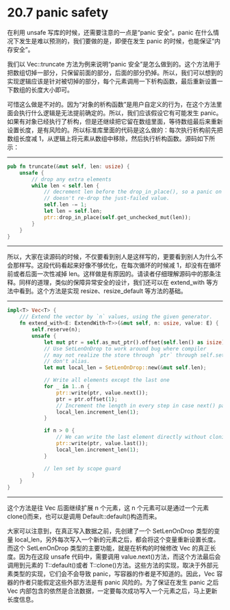 # 20.7 panic safety

在利用 unsafe 写库的时候，还需要注意的一点是“panic 安全”。panic 在什么情况下发生是难以预测的，我们要做的是，即便在发生 panic 的时候，也能保证“内存安全”。

我们以 Vec::truncate 方法为例来说明“panic 安全”是怎么做到的。这个方法用于把数组切掉一部分，只保留前面的部分，后面的部分扔掉。所以，我们可以想到的实现逻辑应该是针对被切掉的部分，每个元素调用一下析构函数，最后重新设置一下数组的长度大小即可。

可惜这么做是不对的。因为“对象的析构函数”是用户自定义的行为，在这个方法里面会执行什么逻辑是无法提前确定的。所以，我们应该假设它有可能发生 panic。如果有对象已经执行了析构，但是还继续把它留在数组里面，等待数组最后来重新设置长度，是有风险的。所以标准库里面的代码是这么做的：每次执行析构前先把数组长度减 1，从逻辑上将元素从数组中移除，然后执行析构函数。源码如下所示：

---

```rust
pub fn truncate(&mut self, len: usize) {
    unsafe {
        // drop any extra elements
        while len < self.len {
            // decrement len before the drop_in_place(), so a panic on Drop
            // doesn't re-drop the just-failed value.
            self.len -= 1;
            let len = self.len;
            ptr::drop_in_place(self.get_unchecked_mut(len));
        }
    }
}
```

---

所以，大家在读源码的时候，不仅要看到别人是这样写的，更要看到别人为什么不会那样写。这段代码看起来好像不够优化，在每次循环的时候减 1，却没有在循环前或者后面一次性减掉 len。这样做是有原因的。请读者仔细理解源码中的那条注释。同样的道理，类似的保障异常安全的设计，我们还可以在 extend\_with 等方法中看到。这个方法是实现 resize、resize\_default 等方法的基础。

---

```rust
impl<T> Vec<T> {
    /// Extend the vector by `n` values, using the given generator.
    fn extend_with<E: ExtendWith<T>>(&mut self, n: usize, value: E) {
        self.reserve(n);
        unsafe {
            let mut ptr = self.as_mut_ptr().offset(self.len() as isize);
            // Use SetLenOnDrop to work around bug where compiler
            // may not realize the store through `ptr` through self.set_len()
            // don't alias.
            let mut local_len = SetLenOnDrop::new(&mut self.len);

            // Write all elements except the last one
            for _ in 1..n {
                ptr::write(ptr, value.next());
                ptr = ptr.offset(1);
                // Increment the length in every step in case next() panics
                local_len.increment_len(1);
            }

            if n > 0 {
                // We can write the last element directly without cloning needlessly
                ptr::write(ptr, value.last());
                local_len.increment_len(1);
            }

            // len set by scope guard
        }
    }
}
```

---

这个方法是往 Vec 后面继续扩展 n 个元素，这 n 个元素可以是通过一个元素 clone()而来，也可以是调用 Default::default()构造而来。

大家可以注意到，在真正写入数据之前，先创建了一个 SetLenOnDrop 类型的变量 local\_len，另外每次写入一个新的元素之后，都会将这个变量重新设置长度。而这个 SetLenOnDrop 类型的主要功能，就是在析构的时候修改 Vec 的真正长度。因为在这段 unsafe 代码中，需要调用 value.next()方法，而这个方法最后会调用到元素的 T::default()或者 T::clone()方法。这些方法的实现，取决于外部元素类型的实现，它们会不会导致 panic，写容器的作者是不知道的。因此，Vec 容器的作者只能假定这些外部方法是有 panic 风险的。为了保证在发生 panic 之后 Vec 内部包含的依然是合法数据，一定要每次成功写入一个元素之后，马上更新长度信息。
